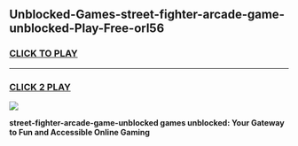 
## Unblocked-Games-street-fighter-arcade-game-unblocked-Play-Free-orl56
<h3>
<a href="https://premium76.site?title=street-fighter-arcade-game-unblocked&ref=15A">CLICK TO PLAY</a></h3>
<hr>

<h3>
<a href="https://premium76.site?title=street-fighter-arcade-game-unblocked&ref=15A">CLICK 2 PLAY</a>
  
</h3>

<a href="https://premium76.site?title=street-fighter-arcade-game-unblocked&ref=15A"><img src="https://clearcache.store/games.png"></a>


**street-fighter-arcade-game-unblocked games unblocked: Your Gateway to Fun and Accessible Online Gaming**
